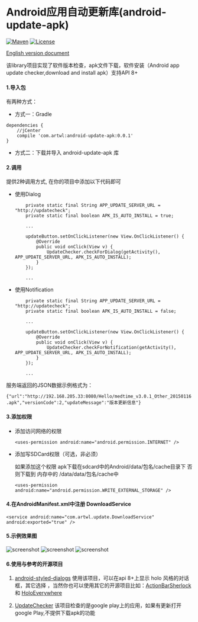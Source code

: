 Android应用自动更新库(android-update-apk)
===================

[![Maven](https://img.shields.io/badge/maven-v0.0.1-brightgreen.svg)](https://bintray.com/artwl/maven/android-update-apk/0.0.1/view)
[![License](https://img.shields.io/badge/license-Apache%202-blue.svg)](https://www.apache.org/licenses/LICENSE-2.0)

[English version document](https://github.com/artwl/android-update-apk/blob/master/README_EN.md "English version document")


该library项目实现了软件版本检查，apk文件下载，软件安装（Android app update checker,download and install apk）支持API 8+


#### 1.导入包 ####

有两种方式：

- 方式一：Gradle

```
dependencies {
    //jCenter
    compile 'com.artwl:android-update-apk:0.0.1'
}
```

- 方式二：下载并导入 android-update-apk 库

#### 2.调用 ####

提供2种调用方式, 在你的项目中添加以下代码即可

- 使用Dialog


	```
    	private static final String APP_UPDATE_SERVER_URL = "http://updatecheck";
        private static final boolean APK_IS_AUTO_INSTALL = true;

    	...

    	updateButton.setOnClickListener(new View.OnClickListener() {
            @Override
            public void onClick(View v) {
                UpdateChecker.checkForDialog(getActivity(), APP_UPDATE_SERVER_URL, APK_IS_AUTO_INSTALL);
            }
        });

    	...

	```

- 使用Notification

	```
    	private static final String APP_UPDATE_SERVER_URL = "http://updatecheck";
        private static final boolean APK_IS_AUTO_INSTALL = false;

    	...

    	updateButton.setOnClickListener(new View.OnClickListener() {
            @Override
            public void onClick(View v) {
                UpdateChecker.checkForNotification(getActivity(), APP_UPDATE_SERVER_URL, APK_IS_AUTO_INSTALL);
            }
        });

    	...

	```

服务端返回的JSON数据示例格式为：

`{"url":"http://192.168.205.33:8080/Hello/medtime_v3.0.1_Other_20150116.apk","versionCode":2,"updateMessage":"版本更新信息"}`

#### 3.添加权限 ####

- 添加访问网络的权限

	`<uses-permission android:name="android.permission.INTERNET" />`

- 添加写SDCard权限（可选，非必须）

	如果添加这个权限 apk下载在sdcard中的Android/data/包名/cache目录下 否则下载到 内存中的 /data/data/包名/cache中

	`<uses-permission android:name="android.permission.WRITE_EXTERNAL_STORAGE" />`

#### 4.在AndroidManifest.xml中注册 DownloadService ####

`<service android:name="com.artwl.update.DownloadService" android:exported="true" />`

#### 5.示例效果图 ####
![screenshot](https://raw.github.com/artwl/android-update-apk/master/screenshots/sample.png)
![screenshot](https://raw.github.com/artwl/android-update-apk/master/screenshots/dialog.png)
![screenshot](https://raw.github.com/artwl/android-update-apk/master/screenshots/notification.png)


#### 6.使用与参考的开源项目 ####

1. [android-styled-dialogs](https://github.com/inmite/android-styled-dialogs "https://github.com/inmite/android-styled-dialogs") 使用该项目，可以在api 8+上显示 holo 风格的对话框，其它选择
，当然你也可以使用其它的开源项目比如：[ActionBarSherlock](https://github.com/JakeWharton/ActionBarSherlock "https://github.com/JakeWharton/ActionBarSherlock") 和 [HoloEverywhere](https://github.com/Prototik/HoloEverywhere "https://github.com/Prototik/HoloEverywhere")


2. [UpdateChecker](https://github.com/rampo/UpdateChecker "https://github.com/rampo/UpdateChecker") 该项目检查的是google play上的应用，如果有更新打开google Play,不提供下载apk的功能



